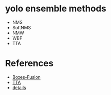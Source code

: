 # yolo ensemble methods

- NMS
- SoftNMS
- NMW
- WBF
- TTA


# References
- [Boxes-Fusion](https://github.com/ZFTurbo/Weighted-Boxes-Fusion/tree/master)
- [TTA](https://github.com/kentaroy47/ODA-Object-Detection-ttA/tree/main)
- [details](https://ohke.hateblo.jp/entry/2020/06/20/230000)
